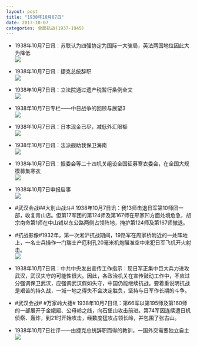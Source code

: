 ```yaml
---
layout: post
title: "1938年10月07日"
date: 2013-10-07
categories: 全面抗战(1937-1945)
---
```


<meta name="referrer" content="no-referrer" />

- 1938年10月7日讯：苏联认为四强协定为国际一大骗局，英法两国地位因此大为降低 <br/><img src="https://ww2.sinaimg.cn/large/aca367d8jw1e9d0rbq54cj20ej13sq7g.jpg" />

- 1938年10月7日讯：捷克总统辞职 <br/><img src="https://ww4.sinaimg.cn/large/aca367d8jw1e9cz0y1s9vj20e80putc2.jpg" />

- 1938年10月7日讯：立法院通过遗产税暂行条例全文 <br/><img src="https://ww2.sinaimg.cn/large/aca367d8jw1e9cxahns7ij20go140wl5.jpg" />

- 1938年10月7日专栏——中日战争的回顾与展望3 <br/><img src="https://ww1.sinaimg.cn/large/aca367d8jw1e9cvk2ox96j20go0xs7bc.jpg" />

- 1938年10月7日讯：日本现金已尽，减低外汇限额 <br/><img src="https://ww3.sinaimg.cn/large/aca367d8jw1e9cs37nxroj20950bd0u0.jpg" />

- 1938年10月7日讯：法派舰助我保卫海南 <br/><img src="https://ww3.sinaimg.cn/large/aca367d8jw1e9comctbsgj204i0d1aag.jpg" />

- 1938年10月7日讯：振委会等二十四机关组设全国征募寒衣委会，在全国大规模募集寒衣 <br/><img src="https://ww1.sinaimg.cn/large/aca367d8jw1e9cjf3hgc5j20cx0okju6.jpg" />

- 1938年10月7日申报启事 <br/><img src="https://ww4.sinaimg.cn/large/aca367d8jw1e9chonum6oj207r0jbjtw.jpg" />

- #武汉会战##大别山战斗# 1938年10月7日讯：我13师击退日军第10师团一部，收复青山店。但第17军团的第124师及第167师在邢家凹方面处境危急，胡宗南命第1师在中山铺以东公路两侧占领阵地，掩护第124师及第167师撤退。 

- #抗战影像#1932年，第一次淞沪抗战期间，19路军在周家桥附近的一处阵地上，一名士兵操作一门瑞士产厄利孔20毫米机炮瞄准空中来犯日军飞机开火射击。 <br/><img src="https://ww4.sinaimg.cn/large/aca367d8jw1e9cchaqrmxj20l40e2dih.jpg" />

- 1938年10月7日讯：中共中央发出宣传工作指示：现日军正集中巨大兵力进攻武汉，武汉失守的可能性很大。因此，各政治机关在宣传鼓动工作中，不应过分强调保卫武汉，应强调武汉假如失守，中国仍能继续抗战。要着重说明抗战是艰苦的持久战，一城一地之得失不会决定胜负，坚持与日军作长期的斗争。 

- #武汉会战# #万家岭大捷# 1938年10月7日讯：第66军以第195师及第160师的一部展开于金娥殿、公母岭之线，向石堡山攻击前进。第74军因连续遭日机侦察、轰炸，到21时开始攻击，经数度猛攻占领长岭，并包围了张古山。 

- 1938年10月7日社评——由捷克总统辞职而得的教训，一国外交需要独立自主 <br/><img src="https://ww3.sinaimg.cn/large/aca367d8jw1e9c90gw8anj20gn10yqaj.jpg" />

